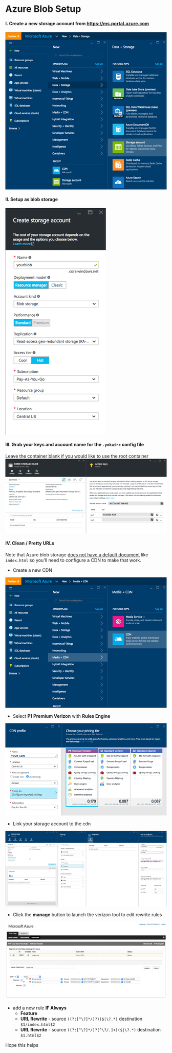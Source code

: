 # Azure Blob Setup

#### I. Create a new storage account from https://ms.portal.azure.com

  ![storage](images/azure-storage.png)

#### II. Setup as blob storage

  ![storage](images/blob.png)

#### III. Grab your keys and account name for the `.yokairc` config file
Leave the container blank if you would like to use the root container
  ![keys](images/keys.png)

#### IV. Clean / Pretty URLs
Note that Azure blob storage [does not have a default document](https://feedback.azure.com/forums/217298-storage/suggestions/1180039-support-a-default-blob-for-blob-storage-containers#comments) like `index.html` so you'll need to configure a CDN to make that work.

- Create a new CDN

![cdn](images/cdn.png)

- Select **P1 Premium Verizon** with **Rules Engine**

![cdn kind](images/cdn_kind.png)

- Link your storage account to the cdn

![cdn link](images/cdn_storage.png)

- Click the **manage** button to launch the verizon tool to edit rewrite rules

![rewrite](images/rewrite_rules.png)

  - add a new rule **IF Always**
     - **Feature**
      - **URL Rewrite** - source `((?:[^\?]*/)?)($|\?.*)` destination `$1/index.html$2`
      - **URL Rewrite** - source `((?:[^\?]*/)?[^\?/.]+)($|\?.*)` destination `$1.html$2`

Hope this helps

